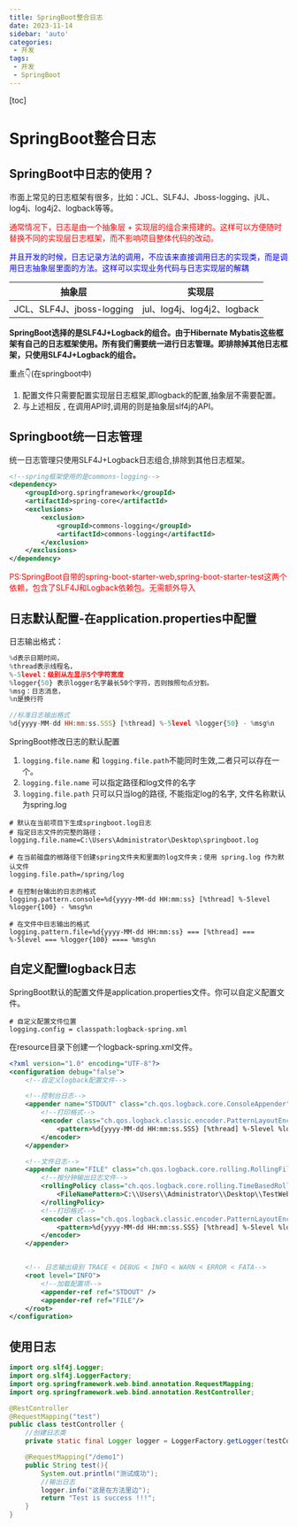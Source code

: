 ```yaml
---
title: SpringBoot整合日志
date: 2023-11-14
sidebar: 'auto'
categories:
 - 开发
tags:
 - 开发
 - SpringBoot
---
```


[toc]

# SpringBoot整合日志

## SpringBoot中日志的使用？

市面上常见的日志框架有很多，比如：JCL、SLF4J、Jboss-logging、jUL、log4j、log4j2、logback等等。

<font color="red">通常情况下，日志是由一个抽象层 + 实现层的组合来搭建的。这样可以方便随时替换不同的实现层日志框架，而不影响项目整体代码的改动。</font>

<font color="blue">并且开发的时候，日志记录方法的调用，不应该来直接调用日志的实现类，而是调用日志抽象层里面的方法。这样可以实现业务代码与日志实现层的解耦</font>


|  抽象层   | 实现层  |
|  ----  | ----  |
| JCL、SLF4J、jboss-logging  | jul、log4j、log4j2、logback |


**SpringBoot选择的是SLF4J+Logback的组合。由于Hibernate Mybatis这些框架有自己的日志框架使用。所有我们需要统一进行日志管理。即排除掉其他日志框架，只使用SLF4J+Logback的组合。**

重点👇(在springboot中)

1. 配置文件只需要配置实现层日志框架,即logback的配置,抽象层不需要配置。
2. 与上述相反 , 在调用API时,调用的则是抽象层slf4j的API。


## Springboot统一日志管理

统一日志管理只使用SLF4J+Logback日志组合,排除到其他日志框架。

```xml
<!--spring框架使用的是commons-logging-->
<dependency>
    <groupId>org.springframework</groupId>
    <artifactId>spring-core</artifactId>
    <exclusions>
        <exclusion>
            <groupId>commons-logging</groupId>
            <artifactId>commons-logging</artifactId>
        </exclusion>
    </exclusions>
</dependency>
```

<font color="red">PS:SpringBoot自带的spring-boot-starter-web,spring-boot-starter-test这两个依赖，包含了SLF4J和Logback依赖包。无需额外导入</font>


## 日志默认配置-在application.properties中配置

日志输出格式：
```js
%d表示日期时间，
%thread表示线程名，
%-5level：级别从左显示5个字符宽度
%logger{50} 表示logger名字最长50个字符，否则按照句点分割。
%msg：日志消息，
%n是换行符

//标准日志输出格式
%d{yyyy-MM-dd HH:mm:ss.SSS} [%thread] %-5level %logger{50} - %msg%n
```

SpringBoot修改日志的默认配置

1. `logging.file.name` 和 `logging.file.path`不能同时生效,二者只可以存在一个。
2. `logging.file.name` 可以指定路径和log文件的名字
3. `logging.file.path` 只可以只当log的路径, 不能指定log的名字, 文件名称默认为spring.log

```properties
# 默认在当前项目下生成springboot.log日志
# 指定日志文件的完整的路径；
logging.file.name=C:\Users\Administrator\Desktop\springboot.log

# 在当前磁盘的根路径下创建spring文件夹和里面的log文件夹；使用 spring.log 作为默认文件
logging.file.path=/spring/log

# 在控制台输出的日志的格式
logging.pattern.console=%d{yyyy-MM-dd HH:mm:ss} [%thread] %-5level %logger{100} - %msg%n

# 在文件中日志输出的格式
logging.pattern.file=%d{yyyy-MM-dd HH:mm:ss} === [%thread] === %-5level === %logger{100} ==== %msg%n
```


## 自定义配置logback日志


SpringBoot默认的配置文件是application.properties文件。你可以自定义配置文件。

```properties
# 自定义配置文件位置
logging.config = classpath:logback-spring.xml
```

在resource目录下创建一个logback-spring.xml文件。
```xml
<?xml version="1.0" encoding="UTF-8"?>
<configuration debug="false">
    <!--自定义logback配置文件-->

    <!--控制台日志-->
    <appender name="STDOUT" class="ch.qos.logback.core.ConsoleAppender">
        <!--打印格式-->
        <encoder class="ch.qos.logback.classic.encoder.PatternLayoutEncoder">
            <pattern>%d{yyyy-MM-dd HH:mm:ss.SSS} [%thread] %-5level %logger{100} - %msg%n</pattern>
        </encoder>
    </appender>

    <!--文件日志-->
    <appender name="FILE" class="ch.qos.logback.core.rolling.RollingFileAppender">
        <!--按分钟输出日志文件-->
        <rollingPolicy class="ch.qos.logback.core.rolling.TimeBasedRollingPolicy">
            <FileNamePattern>C:\\Users\\Administrator\\Desktop\\TestWeb.log.%d{yyyy-MM-dd-HH-mm}.log</FileNamePattern>
        </rollingPolicy>
        <!--打印格式-->
        <encoder class="ch.qos.logback.classic.encoder.PatternLayoutEncoder">
            <pattern>%d{yyyy-MM-dd HH:mm:ss.SSS} [%thread] %-5level %logger{100} - %msg%n</pattern>
        </encoder>
    </appender>


    <!-- 日志输出级别 TRACE < DEBUG < INFO < WARN < ERROR < FATA-->
    <root level="INFO">
        <!--加载配置项-->
        <appender-ref ref="STDOUT" />
        <appender-ref ref="FILE"/>
    </root>
</configuration>
```

## 使用日志

```java
import org.slf4j.Logger;
import org.slf4j.LoggerFactory;
import org.springframework.web.bind.annotation.RequestMapping;
import org.springframework.web.bind.annotation.RestController;

@RestController
@RequestMapping("test")
public class testController {
    //创建日志类
    private static final Logger logger = LoggerFactory.getLogger(testController.class);

    @RequestMapping("/demo1")
    public String test(){
        System.out.println("测试成功");
        //输出日志
        logger.info("这是在方法里边");
        return "Test is success !!!";
    }
}
```

